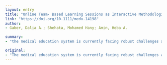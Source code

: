 ```yaml
---
layout: entry
title: "Online Team- Based Learning Sessions as Interactive Methodologies During The Pandemic"
link: "https://doi.org/10.1111/medu.14198"
author:
- Gaber, Dalia A.; Shehata, Mohamed Hany; Amin, Heba A.

summary:
- "the medical education system is currently facing robust challenges as a result of the COVID-19 pandemic. Team-Based Learning (TBL) is an interactive teaching method that is learner-centered and instructor-directed. Students are then assigned to answer the same questions while working together in teams, the team readiness assurance test (tRAT).??TBL involves self-work followed by teamwork. It is a learning technique that is learning from a team based learning method."

original:
- "The medical education system is currently facing robust challenges as a consequence of the COVID-19 pandemic. One of them is the maintenance of interactive learning techniques such as Team-Based Learning (TBL).??TBL is an interactive teaching method that is learner-centered and instructor-directed. It sequentially involves self-work followed by teamwork. After providing the reading material, students are commonly asked to solve 10-20 multiple choice questions, known as the individual readiness assurance test (iRAT).??Students are then assigned to answer the same questions while working together in teams, the team readiness assurance test (tRAT)."
---
```


